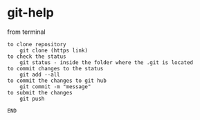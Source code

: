 # git-help

from terminal

    to clone repository
        git clone (https link)
    to check the status
        git status - inside the folder where the .git is located
    to commit changes to the status
        git add --all
    to commit the changes to git hub
        git commit -m "message"
    to submit the changes
        git push

    END